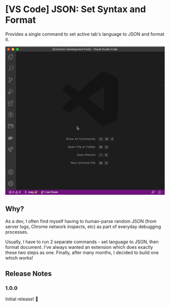 # [VS Code] JSON: Set Syntax and Format

Provides a single command to set active tab's language to JSON and format it.

![Demo GIF](static/demo.gif)

## Why?

As a dev, I often find myself having to human-parse random JSON (from server logs, Chrome network inspects, etc) as part of everyday debugging processes.

Usually, I have to run 2 separate commands - set language to JSON, then format document. I've always wanted an extension which does exactly these two steps as one. Finally, after many months, I decided to build one which works!

## Release Notes

### 1.0.0

Initial release! 🎉
